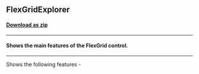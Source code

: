 ## FlexGridExplorer
#### [Download as zip](https://minhaskamal.github.io/DownGit/#/home?url=https://github.com/GrapeCity/ComponentOne-WinForms-Samples/tree/master/Core\FlexGrid\CS\FlexGridExplorer)
____
#### Shows the main features of the FlexGrid control.
____
Shows the following features - 